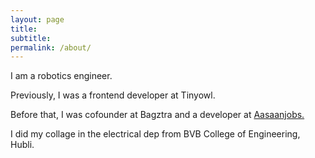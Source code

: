 ```yaml
---
layout: page
title:  
subtitle: 
permalink: /about/
---
```


<p class='centerText'>I am a robotics engineer.</p>
<p class='centerText'>Previously, I was a frontend developer at Tinyowl.</p>
<p class='centerText'>Before that, I was cofounder at Bagztra and a developer at <a href="https://www.aasaanjobs.com/">Aasaanjobs.</a></p>
<p class='centerText'>  I did my collage in the electrical dep from BVB College of Engineering, Hubli.<p>
